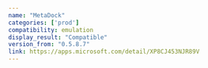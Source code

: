 ```yaml
---
name: "MetaDock"
categories: ['prod']
compatibility: emulation
display_result: "Compatible"
version_from: "0.5.8.7"
link: https://apps.microsoft.com/detail/XP8CJ453NJR89V
---
```

